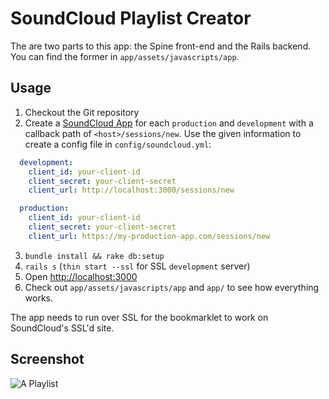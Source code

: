 # SoundCloud Playlist Creator

The are two parts to this app: the Spine front-end and the Rails backend. You can find the former in `app/assets/javascripts/app`.

## Usage

1. Checkout the Git repository
2. Create a [SoundCloud App](http://soundcloud.com/you/apps) for each `production` and `development` with a callback path of `<host>/sessions/new`. Use the given information to create a config file in `config/soundcloud.yml`:
  ``` yaml
    development:
      client_id: your-client-id
      client_secret: your-client-secret
      client_url: http://localhost:3000/sessions/new

    production:
      client_id: your-client-id
      client_secret: your-client-secret
      client_url: https://my-production-app.com/sessions/new
  ```
3. `bundle install && rake db:setup`
4. `rails s` (`thin start --ssl` for SSL `development` server)
5. Open [http://localhost:3000](http://localhost:3000)
6. Check out `app/assets/javascripts/app` and `app/` to see how everything works.

The app needs to run over SSL for the bookmarklet to work on SoundCloud's SSL'd site.

## Screenshot

![A Playlist](http://i.imgur.com/NKhcc.png)